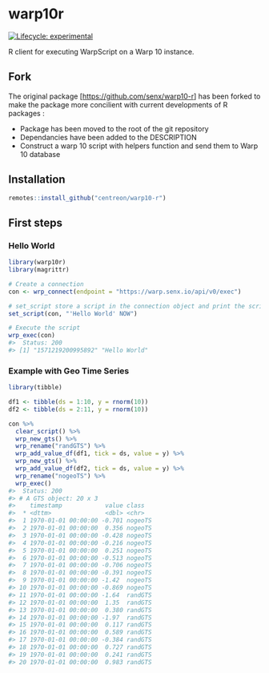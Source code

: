 
<!-- README.md is generated from README.Rmd. Please edit that file -->

# warp10r

<!-- badges: start -->

[![Lifecycle:
experimental](https://img.shields.io/badge/lifecycle-experimental-orange.svg)](https://www.tidyverse.org/lifecycle/#experimental)
<!-- badges: end -->

R client for executing WarpScript on a Warp 10 instance.

## Fork

The original package \[<https://github.com/senx/warp10-r>\] has been
forked to make the package more concilient with current developments of
R packages :

  - Package has been moved to the root of the git repository
  - Dependancies have been added to the DESCRIPTION
  - Construct a warp 10 script with helpers function and send them to
    Warp 10 database

## Installation

``` r
remotes::install_github("centreon/warp10-r")
```

## First steps

### Hello World

``` r
library(warp10r)
library(magrittr)

# Create a connection
con <- wrp_connect(endpoint = "https://warp.senx.io/api/v0/exec")

# set_script store a script in the connection object and print the script as it is.
set_script(con, "'Hello World' NOW")

# Execute the script
wrp_exec(con)
#>  Status: 200
#> [1] "1571219200995892" "Hello World"
```

### Example with Geo Time Series

``` r
library(tibble)

df1 <- tibble(ds = 1:10, y = rnorm(10))
df2 <- tibble(ds = 2:11, y = rnorm(10))

con %>% 
  clear_script() %>% 
  wrp_new_gts() %>% 
  wrp_rename("randGTS") %>% 
  wrp_add_value_df(df1, tick = ds, value = y) %>% 
  wrp_new_gts() %>% 
  wrp_add_value_df(df2, tick = ds, value = y) %>% 
  wrp_rename("nogeoTS") %>% 
  wrp_exec()
#>  Status: 200
#> # A GTS object: 20 x 3
#>    timestamp            value class  
#>  * <dttm>               <dbl> <chr>  
#>  1 1970-01-01 00:00:00 -0.701 nogeoTS
#>  2 1970-01-01 00:00:00  0.356 nogeoTS
#>  3 1970-01-01 00:00:00 -0.428 nogeoTS
#>  4 1970-01-01 00:00:00 -0.216 nogeoTS
#>  5 1970-01-01 00:00:00  0.251 nogeoTS
#>  6 1970-01-01 00:00:00 -0.513 nogeoTS
#>  7 1970-01-01 00:00:00 -0.706 nogeoTS
#>  8 1970-01-01 00:00:00 -0.391 nogeoTS
#>  9 1970-01-01 00:00:00 -1.42  nogeoTS
#> 10 1970-01-01 00:00:00 -0.869 nogeoTS
#> 11 1970-01-01 00:00:00 -1.64  randGTS
#> 12 1970-01-01 00:00:00  1.35  randGTS
#> 13 1970-01-01 00:00:00  0.380 randGTS
#> 14 1970-01-01 00:00:00 -1.97  randGTS
#> 15 1970-01-01 00:00:00  0.117 randGTS
#> 16 1970-01-01 00:00:00  0.589 randGTS
#> 17 1970-01-01 00:00:00 -0.384 randGTS
#> 18 1970-01-01 00:00:00  0.727 randGTS
#> 19 1970-01-01 00:00:00  0.241 randGTS
#> 20 1970-01-01 00:00:00  0.983 randGTS
```
